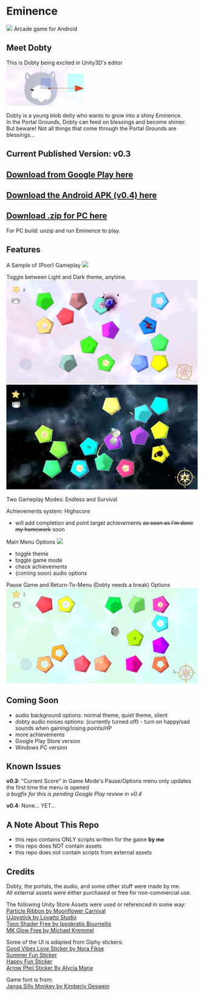 # Eminence
![](Demo/MainScreen.gif)
Arcade game for Android

## Meet Dobty
This is Dobty being excited in Unity3D's editor  
![](Demo/DobtyIconDance.gif)  

Dobty is a young blob deity who wants to grow into a shiny Eminence.  
In the Portal Grounds, Dobty can feed on blessings and become shinier.  
But beware! Not all things that come through the Portal Grounds are blessings...  

## Current Published Version: v0.3
## [Download from Google Play here](https://play.google.com/store/apps/details?id=com.Tuttlebird.Eminence)
## [Download the Android APK (v0.4) here](https://drive.google.com/file/d/1O5LIX_DJVPuWBz3Tm9bDPWQOxiZA8G1G/view?usp=sharing)  
## [Download .zip for PC here](https://drive.google.com/file/d/1MyxJOlG65PWLV3JdLTMEwofCy1k_a4Ya/view?usp=sharing)
For PC build: unzip and run Eminence to play.  
  

## Features

A Sample of (Poor) Gameplay
![](Demo/GameplayDemo.gif)

Toggle between Light and Dark theme, anytime.  
![](Demo/SS-GameModeLight3.PNG)  
![](Demo/SS-GameModeDark2.PNG)  

Two Gameplay Modes: Endless and Survival

Achievements system: Highscore  
- will add completion and point target achievements ~~as soon as I'm done my homework~~ soon  

Main Menu Options 
![](Demo/OptionsDemo.gif)  
- toggle theme
- toggle game mode
- check achievements
- (coming soon) audio options

Pause Game and Return-To-Menu (Dobty needs a break) Options
![](Demo/GameplayOptionsDemo.gif)


## Coming Soon
- audio background options: normal theme, quiet theme, silent
- dobty audio noises options: (currently turned off) - turn on happy/sad sounds when gaining/losing points/HP
- more achievements
- Google Play Store version
- Windows PC version


## Known Issues
**v0.3**: "Current Score" in Game Mode's Pause/Options menu only updates the first time the menu is opened  
*a bugfix for this is pending Google Play review in v0.4*  

**v0.4**: None... YET... 


## A Note About This Repo
- this repo contains ONLY scripts written for the game **by me**
- this repo does NOT contain assets
- this repo does not contain scripts from external assets

## Credits
Dobty, the portals, the audio, and some other stuff were made by me.  
All external assets were either purchased or free for non-commercial use.  

The following Unity Store Assets were used or referenced in some way:  
[Particle Ribbon by Moonflower Carnival](https://assetstore.unity.com/packages/vfx/particles/spells/particle-ribbon-42866)  
[UJoystick by Lovatto Studio](https://assetstore.unity.com/packages/tools/input-management/ujoystick-49186)  
[Toon Shader Free by Ippokratis Bournellis](https://assetstore.unity.com/packages/vfx/shaders/toon-shader-free-21288)  
[MK Glow Free by Michael Kremmel](https://assetstore.unity.com/packages/vfx/shaders/fullscreen-camera-effects/mk-glow-free-28044)

Some of the UI is adapted from Giphy stickers:  
[Good Vibes Love Sticker by Nora Fikse](https://giphy.com/stickers/by-nora-bynorafikse-62bZqi1DwCPy6jyYxJ)  
[Summer Fun Sticker](https://giphy.com/stickers/summer-sun-bysummer-YMk5AJhusglR8goPuk)  
[Happy Fun Sticker](https://giphy.com/stickers/night-moon-planet-lwqCF9DRCHfboaWQdM)  
[Arrow Pfeil Sticker By Alycia Marie](https://giphy.com/stickers/alyciamarie-arrow-pfeil-alycia-marie-Me81mOdZvTtHtAjTAa)  

Game font is from:  
[Janga Silly Monkey by Kimberly Geswein](https://www.1001freefonts.com/janda-silly-monkey.font)

